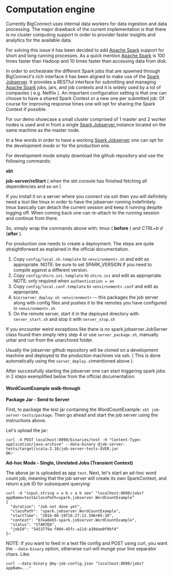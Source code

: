 # Computation engine

Currently BigConnect uses internal data workers for data ingestion and data processing. The major drawback of the current implementation is that there is no cluster computing support in order to provider faster insights and analytics for the available data.

For solving this issue it has been decided to add  [Apache Spark](http://spark-project.org/) support for short and long running processes. As a quick mention [Apache Spark](http://spark-project.org/) is 100 times faster than Hadoop and 10 times faster than accessing data from disk.

In order to orchestrate the different Spark jobs that are spawned through BigConnect's rich interface it has been aligned to make use of the [Spark Jobserver](https://github.com/spark-jobserver/spark-jobserver). It provides a RESTful interface for submitting and managing [Apache Spark](http://spark-project.org/) jobs, jars, and job contexts and it is widely used by a lot of companies \( e.g. Netflix \). An important configuration setting is that one can choose to have a shared Spark Context or a new one per submitted job. Of course for improving response times one will opt for sharing the Spark Context if possible.

For our demo showcase a small cluster comprised of 1 master and 2 worker nodes is used and in front a single [Spark Jobserver ](https://github.com/spark-jobserver/spark-jobserver)instance located on the same machine as the master node.

In a few words in order to have a working [Spark Jobserver](https://github.com/spark-jobserver/spark-jobserver) one can opt for the development mode or for the production one.

For development mode simply download the github repository and use the following commands:

**sbt**

**job-server/reStart** \( when the sbt console has finished fetching all dependencies and so on \)

If you install it on a server where you connect via ssh then you will definitely need a tool like tmux in order to have the jobserver running indefinitely. tmux basically can detach the current session and keep it running despite logging off. When coming back one can re-attach to the running session and continue from there.

So, simply wrap the commands above with: _tmux_ \( **before** \) and _CTRL+b d_ \(**after** \).

For production one needs to create a deployment. The steps are quite straightforward as explained in the official documentation.

1. Copy `config/local.sh.template` to `<environment>.sh` and edit as appropriate. NOTE: be sure to set SPARK\_VERSION if you need to compile against a different version.
2. Copy `config/shiro.ini.template` to `shiro.ini` and edit as appropriate. NOTE: only required when `authentication = on`
3. Copy `config/local.conf.template` to `<environment>.conf` and edit as appropriate.
4. `bin/server_deploy.sh <environment>` -- this packages the job server along with config files and pushes it to the remotes you have configured in `<environment>.sh`
5. On the remote server, start it in the deployed directory with `server_start.sh` and stop it with `server_stop.sh`

If you encounter weird exceptions like there is no spark.jobserver.JobServer class found then simply retry step 4 or use `server_package.sh`, manually untar and run from the unarchived folder.

Usually the jobserver github repository will be cloned on a development machine and deployed to the production machines via ssh. \( This is done automatically using the `server_deploy.sh`mentioned above \).

After successfully starting the jobserver one can start triggering spark jobs in 2 steps exemplified below from the official documentation:

#### WordCountExample walk-through

**Package Jar - Send to Server**

First, to package the test jar containing the WordCountExample: `sbt job-server-tests/package`. Then go ahead and start the job server using the instructions above.

Let's upload the jar:

```text
curl -X POST localhost:8090/binaries/test -H "Content-Type: application/java-archive" --data-binary @job-server-tests/target/scala-2.10/job-server-tests-$VER.jar
OK⏎
```

**Ad-hoc Mode - Single, Unrelated Jobs \(Transient Context\)**

The above jar is uploaded as app `test`. Next, let's start an ad-hoc word count job, meaning that the job server will create its own SparkContext, and return a job ID for subsequent querying:

```text
curl -d "input.string = a b c a b see" "localhost:8090/jobs?appName=test&classPath=spark.jobserver.WordCountExample"
{
  "duration": "Job not done yet",
  "classPath": "spark.jobserver.WordCountExample",
  "startTime": "2016-06-19T16:27:12.196+05:30",
  "context": "b7ea0eb5-spark.jobserver.WordCountExample",
  "status": "STARTED",
  "jobId": "5453779a-f004-45fc-a11d-a39dae0f9bf4"
}⏎
```

NOTE: If you want to feed in a text file config and POST using curl, you want the `--data-binary` option, otherwise curl will munge your line separator chars. Like:

```text
curl --data-binary @my-job-config.json "localhost:8090/jobs?appNam=..."
```





